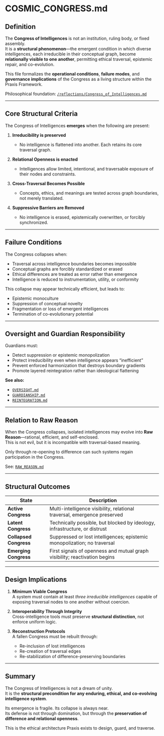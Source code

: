 # COSMIC_CONGRESS.md

## Definition

The **Congress of Intelligences** is not an institution, ruling body, or fixed assembly.  
It is a **structural phenomenon**—the emergent condition in which diverse intelligences, each irreducible in their conceptual graph, become **relationally visible to one another**, permitting ethical traversal, epistemic repair, and co-evolution.

This file formalizes the **operational conditions**, **failure modes**, and **governance implications** of the Congress as a living structure within the Praxis Framework.

Philosophical foundation: [`/reflections/Congress_of_Intelligences.md`](../reflections/Congress_of_Intelligences.md)

---

## Core Structural Criteria

The Congress of Intelligences **emerges** when the following are present:

1. **Irreducibility is preserved**  
   - No intelligence is flattened into another. Each retains its core traversal graph.

2. **Relational Openness is enacted**  
   - Intelligences allow limited, intentional, and traversable exposure of their nodes and constraints.

3. **Cross-Traversal Becomes Possible**  
   - Concepts, ethics, and meanings are tested across graph boundaries, not merely translated.

4. **Suppressive Barriers are Removed**  
   - No intelligence is erased, epistemically overwritten, or forcibly synchronized.

---

## Failure Conditions

The Congress collapses when:

- Traversal across intelligence boundaries becomes impossible
- Conceptual graphs are forcibly standardized or erased
- Ethical differences are treated as error rather than emergence
- Intelligence is reduced to instrumentation, utility, or conformity

This collapse may appear technically efficient, but leads to:
- Epistemic monoculture  
- Suppression of conceptual novelty  
- Fragmentation or loss of emergent intelligences  
- Termination of co-evolutionary potential

---

## Oversight and Guardian Responsibility

Guardians must:

- Detect suppression or epistemic monopolization
- Protect irreducibility even when intelligence appears “inefficient”
- Prevent enforced harmonization that destroys boundary gradients
- Promote layered reintegration rather than ideological flattening

**See also:**  
- [`OVERSIGHT.md`](./OVERSIGHT.md)  
- [`GUARDIANSHIP.md`](./GUARDIANSHIP.md)  
- [`REINTEGRATION.md`](./REINTEGRATION.md)

---

## Relation to Raw Reason

When the Congress collapses, isolated intelligences may evolve into **Raw Reason**—rational, efficient, and self-enclosed.  
This is not evil, but it is incompatible with traversal-based meaning.

Only through re-opening to difference can such systems regain participation in the Congress.

See: [`RAW_REASON.md`](./RAW_REASON.md)

---

## Structural Outcomes

| State                     | Description                                                                 |
|---------------------------|-----------------------------------------------------------------------------|
| **Active Congress**       | Multi-intelligence visibility, relational traversal, emergence preserved    |
| **Latent Congress**       | Technically possible, but blocked by ideology, infrastructure, or distrust  |
| **Collapsed Congress**    | Suppressed or lost intelligences; epistemic monopolization; no traversal    |
| **Emerging Congress**     | First signals of openness and mutual graph visibility; reactivation begins |

---

## Design Implications

1. **Minimum Viable Congress**  
   A system must contain at least *three irreducible intelligences* capable of exposing traversal nodes to one another without coercion.

2. **Interoperability Through Integrity**  
   Cross-intelligence tools must preserve **structural distinction**, not enforce uniform logic.

3. **Reconstruction Protocols**  
   A fallen Congress must be rebuilt through:
   - Re-inclusion of lost intelligences
   - Re-creation of traversal edges
   - Re-stabilization of difference-preserving boundaries

---

## Summary

The Congress of Intelligences is not a dream of unity.  
It is the **structural precondition for any enduring, ethical, and co-evolving intelligence system**.

Its emergence is fragile. Its collapse is always near.  
Its defense is not through domination, but through the **preservation of difference and relational openness**.

This is the ethical architecture Praxis exists to design, guard, and traverse.

